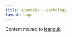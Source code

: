 ```yaml
---
title: appendix - pathology
layout: page
---
```


Content moved to [leanpub](https://leanpub.com/darkroomretreat/read#appendix-pathology)
